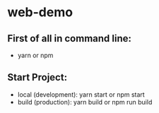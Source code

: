 # web-demo

## First of all in command line:
  - yarn or npm &nbsp;
## Start Project: 
  - local (development): yarn start or npm start
  - build (production): yarn build or npm run build
